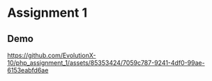 # Assignment 1

## Demo

https://github.com/EvolutionX-10/php_assignment_1/assets/85353424/7059c787-9241-4df0-99ae-6153eabfd6ae

